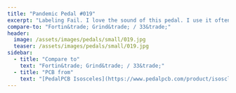 ```yaml
---
title: "Pandemic Pedal #019"
excerpt: "Labeling Fail. I love the sound of this pedal. I use it often but I have not idea what the switches are doing. Iknow, I know. I traced it and foind out. But since the labels are wrong I fotget. I do really like my skull though."
compare-to: "Fortin&trade; Grind&trade; / 33&trade;"
header:
  image: /assets/images/pedals/small/019.jpg
  teaser: /assets/images/pedals/small/019.jpg
sidebar:
  - title: "Compare to"
    text: "Fortin&trade; Grind&trade; / 33&trade;"
  - title: "PCB from"
    text: "[PedalPCB Isosceles](https://www.pedalpcb.com/product/isoscleles/)"
---
```


